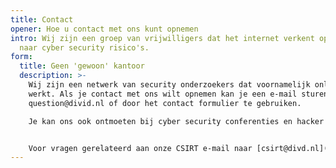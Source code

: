 ```yaml
---
title: Contact
opener: Hoe u contact met ons kunt opnemen
intro: Wij zijn een groep van vrijwilligers dat het internet verkent op zoek
  naar cyber security risico's.
form:
  title: Geen 'gewoon' kantoor
  description: >-
    Wij zijn een netwerk van security onderzoekers dat voornamelijk online
    werkt. Als je contact met ons wilt opnemen kan je een e-mail sturen naar
    question@divid.nl of door het contact formulier te gebruiken.

    Je kan ons ook ontmoeten bij cyber security conferenties en hacker evenementen of volg ons op [X](https://x.com/DIVDnl).


    Voor vragen gerelateerd aan onze CSIRT e-mail naar [csirt@divd.nl](mailto:csirt@divd.nl).
---
```

